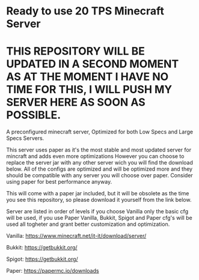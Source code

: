 # Ready to use 20 TPS Minecraft Server

# THIS REPOSITORY WILL BE UPDATED IN A SECOND MOMENT AS AT THE MOMENT I HAVE NO TIME FOR THIS, I WILL PUSH MY SERVER HERE AS SOON AS POSSIBLE.

 A preconfigured minecraft server, Optimized for both Low Specs and Large Specs Servers.
 
 This server uses paper as it's the most stable and most updated server for mincraft and adds even more optimizations
 However you can choose to replace the server jar with any other server wich you will find the download below.
 All of the configs are optimized and will be optimized more and they should be compatible with any server you will choose over paper.
 Consider using paper for best performance anyway.
 
 This will come with a paper jar included, but it will be obsolete as the time you see this repository, so please download it yourself from the link below.
 
Server are listed in order of levels if you choose Vanilla only the basic cfg will be used, if you use Paper Vanilla, Bukkit, Spigot and Paper cfg's will be used all togheter and grant better customization and optimization.

 Vanilla:
 https://www.minecraft.net/it-it/download/server/
 
 Bukkit:
 https://getbukkit.org/
 
 Spigot:
 https://getbukkit.org/
 
 Paper:
 https://papermc.io/downloads
 
 
 
 
 
